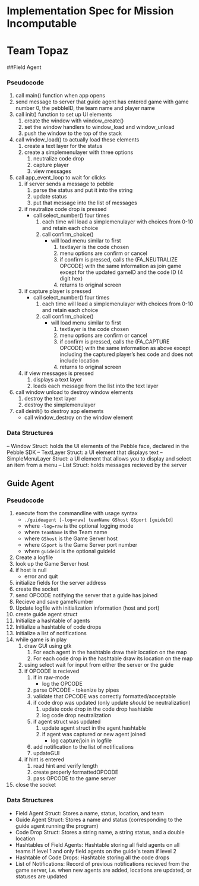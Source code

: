 # Implementation Spec for Mission Incomputable
# Team Topaz

##Field Agent
### Pseudocode

1. call main() function when app opens
2. send message to server that guide agent has entered game with game number 0, the pebbleID, the team name and player name
3. call init() function to set up UI elements
    1. create the window with window_create()
    2. set the window handlers to window_load and window_unload
    3. push the window to the top of the stack
4. call window_load() to actually load these elements
    1. create a text layer for the status
    2. create a simplemenulayer with three options
        1. neutralize code drop
        2. capture player
        3. view messages
5. call app_event_loop to wait for clicks
    1. if server sends a message to pebble
        1. parse the status and put it into the string
        2. update status
        3. put that message into the list of messages
    2. if neutralize code drop is pressed
        - call select_number() four times
            1. each time will load a simplemenulayer with choices from 0-10 and retain each choice
            2. call confirm_choice()
                - will load menu similar to first
                    1. textlayer is the code chosen
                    2. menu options are confirm or cancel
                    3. if confirm is pressed, calls the (FA_NEUTRALIZE OPCODE) with the same information as join game except for the updated gameID and the code ID (4 digit hex)
                    4. returns to original screen
    3. if capture player is pressed
        - call select_number() four times
            1. each time will load a simplemenulayer with choices from 0-10 and retain each choice
            2. call confirm_choice()
                - will load menu similar to first
                    1. textlayer is the code chosen
                    2. menu options are confirm or cancel
                    3. if confirm is pressed, calls the (FA_CAPTURE OPCODE) with the same information as above except including the captured player’s hex code and does not include location 
                    4. returns to original screen
    4. if view messages is pressed
        1. displays a text layer
        2. loads each message from the list into the text layer
6. call window unload to destroy window elements
    1. destroy the text layer
    2. destroy the simplemenulayer
7. call deinit() to destroy app elements
    - call window_destroy on the window element

### Data Structures

– Window Struct: holds the UI elements of the Pebble face, declared in the Pebble SDK
– TextLayer Struct: a UI element that displays text
– SimpleMenuLayer Struct: a UI element that allows you to display and select an item from a menu
– List Struct: holds messages recieved by the server


## Guide Agent
### Pseudocode
1. execute from the commandline with usage syntax
    - `./guideagent [-log=raw] teamName GShost GSport [guideId]`
    - where `-log=raw` is the optional logging mode
    - where `teamName` is the Team name
    - where `GShost` is the Game Server host
    - where `GSport` is the Game Server port number
    - where `guideId` is the optional guideId
2. Create a logfile
3. look up the Game Server host  
4. if host is null  
    - error and quit 
5. initialize fields for the server address  
6. create the socket  
7. send OPCODE notifying the server that a guide has joined
8. Recieve and save gameNumber
9. Update logfile with initialization information (host and port)
10. create guide agent struct
11. Initialize a hashtable of agents
12. Initialize a hashtable of code drops
13. Initialize a list of notifications
14. while game is in play  
    1. draw GUI using gtk
        1. For each agent in the hashtable draw their location on the map
        2. For each code drop in the hashtable draw its location on the map
    2. using select wait for input from either the server or the guide   
    3. if OPCODE is recieved 
        1. if in raw-mode
            - log the OPCODE
        1. parse OPCODE - tokenize by pipes   
        2. validate that OPCODE was correctly formatted/acceptable  
        3. if code drop was updated (only update *should* be neutralization)
            1. update code drop in the code drop hashtable 
            2. log code drop neutralization
        4. if agent struct was updated  
            1. update agent struct in the agent hashtable  
            2. if agent was captured or new agent joined
                - log capture/join in logfile
        5. add notification to the list of notifications  
        6. updateGUI  
    4. if hint is entered  
        1. read hint and verify length
        2. create properly formattedOPCODE
        3. pass OPCODE to the game server  
15. close the socket

### Data Structures
- Field Agent Struct: Stores a name, status, location, and team
- Guide Agent Struct: Stores a name and status (corresponding to the guide agent running the program)
- Code Drop Struct: Stores a string name, a string status, and a double location
- Hashtables of Field Agents: Hashtable storing all field agents on all teams if level 1 and only field agents on the guide's team if level 2
- Hashtable of Code Drops: Hashtable storing all the code drops
- List of Notifications: Record of previous notifications recieved from the game server, i.e. when new agents are added, locations are updated, or statuses are updated
